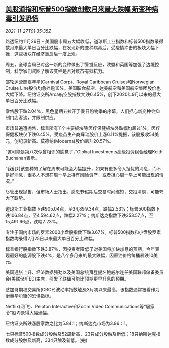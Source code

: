 <!--1637978463000-->
[美股道指和标普500指数创数月来最大跌幅 新变种病毒引发恐慌](https://cn.reuters.com/article/usa-stock-market-covid-1127-idCNKBS2IC020)
------

<div><i>2021-11-27T01:35:35Z</i></div><p>路透纽约11月26日 - 美国股市周五大幅收低，道琼斯工业指数和标普500指数录得数月来最大单日百分比跌幅，在发现新的变种病毒后，受疫情冲击的板块大幅下挫，这些板块在经济重启后一度上涨。</p><p>周五，全球当局已对这一新的变种做出了警觉反应，欧盟和英国等加强了边境控制，科学家们试图了解该变种是否对疫苗有抵抗力。</p><p>邮轮运营商嘉年华(Carnival Corp)、Royal Caribbean Cruises和Norwegian Cruise Line股价均急挫逾10%。美国联合航空、达美航空和美国航空集团股价也大幅下降。纽约证交所Arca航空股指数大跌6.45%，创下2020年9月以来的最大单日百分比跌幅。</p><p>零售股下跌2.04%，黑色星期五拉开了假日购物季的序幕，人们担心新变种会抑制门店客流，并限制供应。</p><p>市场普遍遭抛售，标普所有11个主要板块除医疗保健板块外跌幅均超过1%，医疗保健板块仅下跌0.45%，受疫苗生产商辉瑞股价上涨6.11%提振，该股报收54美元，创纪录新高。莫德纳(Moderna)股价飙升20.57%。</p><p>“这可能是第八次似曾相识的感觉了，”Global Investments高级投资组合经理Keith Buchanan表示。</p><p>“我们对该变种的了解在周末可能会大幅提升，如果有更多令人担忧的消息，而不是好消息，很多人不想在周一早上持有风险资产，或者担心周一早上可能出现的情况。”</p><p>尽管出现抛售，但市场人士指出，感恩节假期后交易时间缩短，交投清淡，可能夸大了跌势。</p><p>道琼斯工业指数下跌905.04点，至34,899.34点，跌幅2.53%；标普500指数下跌106.84点，至4,594.62点，跌幅2.27%；纳斯达克指数下跌353.57点，至15,491.66点，跌幅2.23%。</p><p>专注于国内市场的罗素2000小盘股指数下跌3.67%。标普500指数和小盘股罗素指数均录得2月25日以来最大单日百分比跌幅。</p><p>标普银行股指数下跌3.87%，因投资者降低了对美国将加快加息的预期。今年表现最好的能源股下跌4%，是八个多月来的最大跌幅，因原油价格每桶暴跌10美元。</p><p>美国通胀上升、经济数据强劲以及美国总统拜登提名鲍威尔连任美国联邦储备委员会(美联储/FED)主席，引发了联储可能比预期更早升息的预期。</p><p>芝加哥期权交易所(CBOE)波动率指数触及3月初以来最高，该指数通常被看作为衡量华尔街的恐惧指标。</p><p>Netflix(网飞)、Peloton Interactive和Zoom Video Communications等“居家令”股均录得大幅涨幅。</p><p>纽约证交所跌涨股家数之比为5.84:1；纳斯达克市场为3.96：1。</p><p>七只标普500指数成分股触及52周新高，23只成分股触及新低；18只纳斯达克指数成分股触及新高，334只触及新低。(完)</p>
